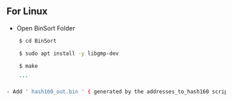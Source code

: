 ## For Linux
- Open BinSort Folder
```sh
    $ cd BinSort 

    $ sudo apt install -y libgmp-dev
    
    $ make
    
    ```

- Add ' hash160_out.bin ' ( generated by the addresses_to_hash160 script ), for sorting

